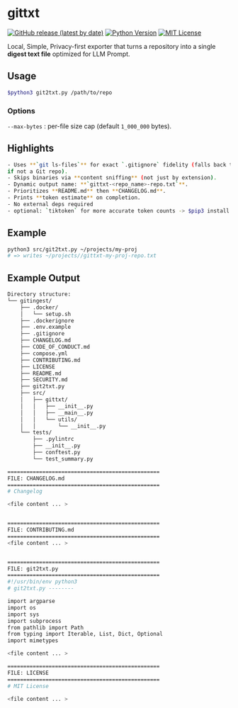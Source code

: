 # gittxt

[![GitHub release (latest by date)][release-badge]][releases]
[![Python Version][python-badge]][python-url]
[![MIT License][license-badge]][license]

Local, Simple, Privacy-first exporter that turns a repository into a single
**digest text file** optimized for LLM Prompt.

## Usage

```bash
$python3 git2txt.py /path/to/repo
```

### Options

`--max-bytes` : per-file size cap (default `1_000_000` bytes).

## Highlights

```bash
- Uses **`git ls-files`** for exact `.gitignore` fidelity (falls back to `os.walk` 
if not a Git repo).
- Skips binaries via **content sniffing** (not just by extension).
- Dynamic output name: **`gittxt-<repo_name>-repo.txt`**.
- Prioritizes **README.md** then **CHANGELOG.md**.
- Prints **token estimate** on completion.
- No external deps required 
- optional: `tiktoken` for more accurate token counts -> $pip3 install tiktoken
```

## Example

```bash
python3 src/git2txt.py ~/projects/my-proj
# => writes ~/projects//gittxt-my-proj-repo.txt
```

## Example Output

```bash
Directory structure:
└── gitingest/
    ├── .docker/
    │   └── setup.sh
    ├── .dockerignore
    ├── .env.example
    ├── .gitignore
    ├── CHANGELOG.md
    ├── CODE_OF_CONDUCT.md
    ├── compose.yml
    ├── CONTRIBUTING.md
    ├── LICENSE
    ├── README.md
    ├── SECURITY.md
    ├── git2txt.py
    ├── src/
    │   ├── gittxt/
    │   │   ├── __init__.py
    │   │   ├── __main__.py
    │   │   └── utils/
    │   │       └── __init__.py
    └── tests/
        ├── .pylintrc
        ├── __init__.py
        ├── conftest.py
        └── test_summary.py

================================================
FILE: CHANGELOG.md
================================================
# Changelog

<file content ... >


================================================
FILE: CONTRIBUTING.md
================================================
<file content ... >


================================================
FILE: git2txt.py
================================================
#!/usr/bin/env python3
# git2txt.py --------

import argparse
import os
import sys
import subprocess
from pathlib import Path
from typing import Iterable, List, Dict, Optional
import mimetypes

<file content ... >

================================================
FILE: LICENSE
================================================
# MIT License

<file content ... >

```

[release-badge]: https://img.shields.io/badge/release-v0.3.0-orange
[releases]: https://github.com/abdsufa/gittxt/releases/latest
[license]: ./LICENSE
[license-badge]: https://img.shields.io/badge/license-MIT-yellow.svg
[python-badge]: https://img.shields.io/badge/python-3.6%2B-blue.svg
[python-url]: https://www.python.org/
